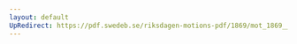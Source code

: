 ```yaml
---
layout: default
UpRedirect: https://pdf.swedeb.se/riksdagen-motions-pdf/1869/mot_1869__fk__00044/mot_1869__fk__00044_002.pdf
---
```

